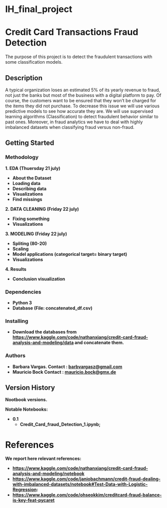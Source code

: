 # IH_final_project

# Credit Card Transactions Fraud Detection

The purpose of this project is to detect the fraudulent transactions with some classification models.

## Description

A typical organization loses an estimated 5% of its yearly revenue to fraud, not just the banks but most of the business with a digital platform to pay. Of course, the customers want to be ensured that they won’t be charged for the items they did not purchase. 
To decrease this issue we will use various predictive models to see how accurate they are. We will use supervised learning algorithms (Classification) to detect fraudulent behavior similar to past ones. Moreover, in fraud analytics we have to deal with highly imbalanced datasets when classifying fraud versus non-fraud.


## Getting Started

### Methodology 

<b> 1. EDA (Thuersday 21 july)
- About the Dataset
- Loading data
- Describing data
- Visualizations
- Find missings


<b> 2. DATA CLEANING (Friday 22 july)
- Fixing something
- Visualizations


<b> 3. MODELING  (Friday 22 july)
- Spliting (80-20)
- Scaling
- Model applications (categorical target= binary target)
- Visualizations

<b> 4. Results
- Conclusion visualization

### Dependencies
  - Python 3
  - Database (File: concatenated_df.csv)

### Installing
  - Download the databases from https://www.kaggle.com/code/nathanxiang/credit-card-fraud-analysis-and-modeling/data and concatenate them.
  
 ### Authors
- Barbara Vargas.
  Contact : barbvargasz@gmail.com
- Mauricio Bock
  Contact : mauricio.bock@gmx.de
  

  
## Version History
Nootbook versions.

Notable Notebooks:

* 0.1 
  * Credit_Card_fraud_Detection_1.ipynb;



# References
We report here relevant references:
- https://www.kaggle.com/code/nathanxiang/credit-card-fraud-analysis-and-modeling/notebook
- https://www.kaggle.com/code/janiobachmann/credit-fraud-dealing-with-imbalanced-datasets/notebook#Test-Data-with-Logistic-Regression:
- https://www.kaggle.com/code/ohseokkim/creditcard-fraud-balance-is-key-feat-pycaret
